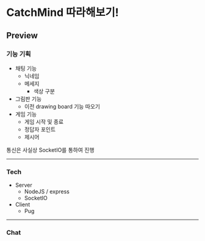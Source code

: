 # CatchMind 따라해보기!

## Preview

### 기능 기획

- 채팅 기능
  - 닉네임
  - 메세지
    - 색상 구분
- 그림판 기능
  - 이전 drawing board 기능 따오기
- 게임 기능
  - 게임 시작 및 종료
  - 정답자 포인트
  - 제시어

통신은 사실상 SocketIO를 통하여 진행

---

### Tech

- Server
  - NodeJS / express
  - SocketIO
- Client
  - Pug

---

### Chat
